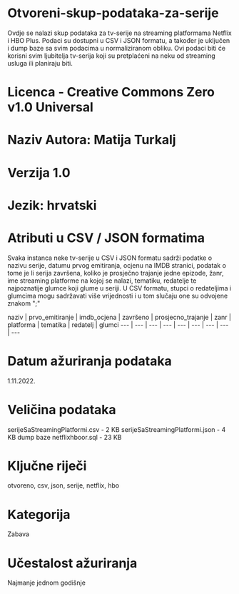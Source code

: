 # Otvoreni-skup-podataka-za-serije

Ovdje se nalazi skup podataka za tv-serije na streaming platformama Netflix i HBO Plus. Podaci su dostupni u CSV i JSON formatu, a također je uključen i dump baze sa svim podacima u normaliziranom obliku. Ovi podaci biti će korisni svim ljubitelja tv-serija koji su pretplaćeni na neku od streaming usluga ili planiraju biti.

# Licenca - Creative Commons Zero v1.0 Universal

# Naziv Autora: Matija Turkalj

# Verzija 1.0

# Jezik: hrvatski

# Atributi u CSV / JSON formatima

Svaka instanca neke tv-serije u CSV i JSON formatu sadrži podatke o nazivu serije, datumu prvog emitiranja, ocjenu na IMDB stranici, podatak o tome je li serija završena, koliko je prosječno trajanje jedne epizode, žanr, ime streaming platforme na kojoj se nalazi, tematiku, redatelje te najpoznatije glumce koji glume u seriji.
U CSV formatu, stupci o redateljima i glumcima mogu sadržavati više vrijednosti i u tom slučaju one su odvojene znakom ";"

naziv | prvo_emitiranje | imdb_ocjena | završeno | prosjecno_trajanje | zanr | platforma | tematika | redatelj | glumci
--- | --- | --- | --- | --- | --- | --- | --- | --- 

# Datum ažuriranja podataka
1.11.2022.

# Veličina podataka
serijeSaStreamingPlatformi.csv  -  2  KB
serijeSaStreamingPlatformi.json -  4  KB
dump baze netflixhboor.sql      -  23 KB

# Ključne riječi
otvoreno, csv, json, serije, netflix, hbo

# Kategorija
Zabava

# Učestalost ažuriranja
Najmanje jednom godišnje

